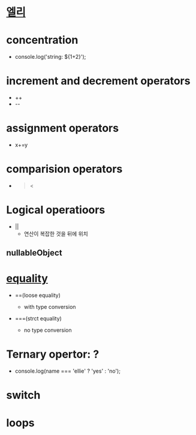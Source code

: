 # [엘리](https://www.youtube.com/watch?v=YBjufjBaxHo&list=PLv2d7VI9OotTVOL4QmPfvJWPJvkmv6h-2&index=4)

# concentration
* console.log('string: ${1+2}');

# increment and decrement operators
* ++
* --

# assignment operators
* x+=y

# comparision operators
* > <

# Logical operatioors
* ||
  * 연산이 복잡한 것을 뒤에 위치

## nullableObject


# [equality](https://www.youtube.com/watch?v=YBjufjBaxHo&list=PLv2d7VI9OotTVOL4QmPfvJWPJvkmv6h-2&index=4)
* ==(loose equality)
  * with type conversion

* ===(strct equality)
  * no type conversion


# Ternary opertor: ?
* console.log(name === 'ellie' ? 'yes' : 'no');


# switch


# loops
